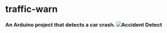 # traffic-warn
### An Arduino project that detects a car crash. ![Accident Detect](https://github.com/ryanwilliamske/traffic-warn/assets/36514766/25dc1fa7-82e0-4e46-8201-7385219c4d51)
